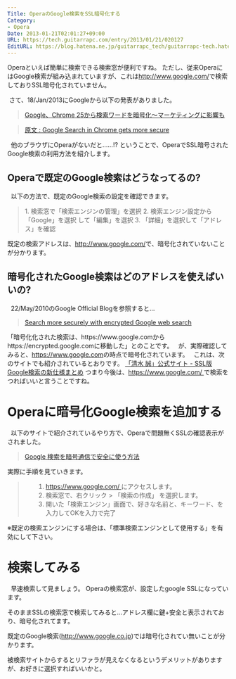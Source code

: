 ```yaml
---
Title: OperaのGoogle検索をSSL暗号化する
Category:
- Opera
Date: 2013-01-21T02:01:27+09:00
URL: https://tech.guitarrapc.com/entry/2013/01/21/020127
EditURL: https://blog.hatena.ne.jp/guitarrapc_tech/guitarrapc-tech.hatenablog.com/atom/entry/11696248318757675334
---
```


<p>Operaといえば簡単に検索できる検索窓が便利ですね。 ただし、従来OperaにはGoogle検索が組み込まれていますが、これは<a href="http://www.google.com/" target="_blank">http://www.google.com/</a>で検索しておりSSL暗号化されていません。  </p>
<p> さて、18/Jan/2013にGoogleから以下の発表がありました。</p>
<blockquote><a href="http://internet.watch.impress.co.jp/docs/news/20130121_584281.html" target="_blank">Google、Chrome 25から検索ワードを暗号化～マーケティングに影響も</a></blockquote>
<blockquote><a href="http://blog.chromium.org/2013/01/google-search-in-chrome-gets-more-secure.html" target="_blank">原文 : Google Search in Chrome gets more secure</a></blockquote>
<p>  他のブラウザにOperaがないだと……!? ということで、OperaでSSL暗号されたGoogle検索の利用方法を紹介します。 </p>
<h2>Operaで既定のGoogle検索はどうなってるの?</h2>
<p>  以下の方法で、既定のGoogle検索の設定を確認できます。  </p>
<blockquote>1. 検索窓で「検索エンジンの管理」を選択 2. 検索エンジン設定から「Google」を選択 して「編集」を選択 3. 「詳細」を選択して「アドレス」を確認</blockquote>
<p>既定の検索アドレスは、<a href="http://www.google.com/">http://www.google.com/</a>で、暗号化されていないことが分かります。   </p>
<h2>暗号化されたGoogle検索はどのアドレスを使えばいいの?</h2>
<p>  22/May/2010のGoogle Official Blogを参照すると…</p>
<blockquote><a href="http://googleblog.blogspot.jp/2010/05/search-more-securely-with-encrypted.html" target="_blank">Search more securely with encrypted Google web search</a></blockquote>
<p>「暗号化化された検索は、https://www.google.comからhttps://encrypted.google.comに移動した」とのことです。   が、実際確認してみると、<a href="https://www.google.com" target="_blank">https://www.google.com</a>の時点で暗号化されています。   これは、次のサイトでも紹介されているとおりです。 <a href="http://www.cms-ia.info/news/impact-of-google-encrypted-search/" target="_blank">「清水 誠」公式サイト - SSL版Google検索の新仕様まとめ</a> つまり今後は、<a href="https://www.google.com/" target="_blank">https://www.google.com/ </a>で検索をつればいいと言うことですね。  </p>
<h1>Operaに暗号化Google検索を追加する</h1>
<p>  以下のサイトで紹介されているやり方で、Operaで問題無くSSLの確認表示がされました。</p>
<blockquote><a href="http://webos-goodies.jp/archives/google_search_with_ssl.html" target="_blank">Google 検索を暗号通信で安全に使う方法</a></blockquote>
<p>実際に手順を見ていきます。</p>
<blockquote>
<ol>
<ol>
<li><a href="https://www.google.com/" target="_blank">https://www.google.com/ </a>にアクセスします。</li>
<li>検索窓で、右クリック &gt; 「検索の作成」 を選択します。</li>
<li>開いた「検索エンジン」画面で、好きな名前と、キーワード、を入力してOKを入力で完了</li>
</ol>
</ol>
</blockquote>
<p>※既定の検索エンジンにする場合は、「標準検索エンジンとして使用する」を有効にして下さい。  </p>
<h1>検索してみる</h1>
<p>  早速検索して見ましょう。 Operaの検索窓が、設定したgoogle SSLになっています。</p>
<p>そのままSSLの検索窓で検索してみると…アドレス欄に鍵+安全と表示されており、暗号化されてます。</p>
<p>既定のGoogle検索(<a href="http://www.google.co.jp">http://www.google.co.jp</a>)では暗号化されてい無いことが分かります。</p>
<p>被検索サイトからするとリファラが見えなくなるというデメリットがありますが、お好きに選択すればいいかと。</p>
